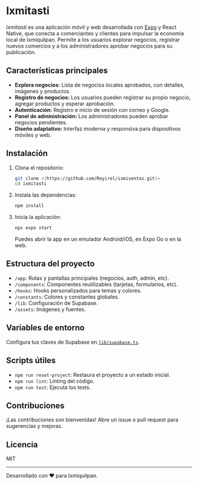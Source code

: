 # Ixmitasti

_Ixmitasti_ es una aplicación móvil y web desarrollada con [Expo](https://expo.dev) y React Native, que conecta a comerciantes y clientes para impulsar la economía local de Ixmiquilpan. Permite a los usuarios explorar negocios, registrar nuevos comercios y a los administradores aprobar negocios para su publicación.

## Características principales

- **Explora negocios:** Lista de negocios locales aprobados, con detalles, imágenes y productos.
- **Registro de negocios:** Los usuarios pueden registrar su propio negocio, agregar productos y esperar aprobación.
- **Autenticación:** Registro e inicio de sesión con correo y Google.
- **Panel de administración:** Los administradores pueden aprobar negocios pendientes.
- **Diseño adaptativo:** Interfaz moderna y responsiva para dispositivos móviles y web.

## Instalación

1. Clona el repositorio:

   ```bash
   git clone <(https://github.com/Reyirel/ixmiventas.git)>
   cd ixmitasti
   ```

2. Instala las dependencias:

   ```bash
   npm install
   ```

3. Inicia la aplicación:

   ```bash
   npx expo start
   ```

   Puedes abrir la app en un emulador Android/iOS, en Expo Go o en la web.

## Estructura del proyecto

- `/app`: Rutas y pantallas principales (negocios, auth, admin, etc).
- `/components`: Componentes reutilizables (tarjetas, formularios, etc).
- `/hooks`: Hooks personalizados para temas y colores.
- `/constants`: Colores y constantes globales.
- `/lib`: Configuración de Supabase.
- `/assets`: Imágenes y fuentes.

## Variables de entorno

Configura tus claves de Supabase en [`lib/supabase.ts`](lib/supabase.ts).

## Scripts útiles

- `npm run reset-project`: Restaura el proyecto a un estado inicial.
- `npm run lint`: Linting del código.
- `npm run test`: Ejecuta los tests.

## Contribuciones

¡Las contribuciones son bienvenidas! Abre un issue o pull request para sugerencias y mejoras.

## Licencia

MIT

---

Desarrollado con ❤️ para Ixmiquilpan.
